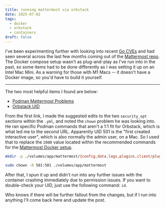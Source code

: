 ```yaml
---
title: running mattermost via orbstack
date: 2025-07-02
tags:
  - docker
  - orbstack
  - containers
draft: false
---
```

I've been experimenting further with looking into recent [Go CVEs](https://pkg.go.dev/vuln/list) and had seen several across the last few months coming out of the [Mattermost repo](https://github.com/mattermost/mattermost). The Docker compose setup wasn't as plug-and-play as I've run into in the past, so some items had to be done differently as I was setting it up on an Intel Mac Mini. As a warning for those with M1 Macs -- it doesn't have a Docker image, so you'd have to build it yourself.

---

The two most helpful items I found are below:
- [Podman Mattermost Problems](https://forum.mattermost.com/t/install-via-docker-error-failed-to-load-configuration-could-not-create-config-file-open-mattermost-config-config-json-permission-denied/17810/3)
- [Orbstack UID](https://github.com/orbstack/orbstack/issues/427)

From the first link, I made the suggested edits to the two `security_opt` sections within the `.yml`, and noted the `chown` problem he was looking into. He ran specific Podman commands that aren't a 1:1 fit for Orbstack, which is what led me to the second URL. Apparently UID 501 is the "first created interactive user", which is also normally the admin user, on a Mac. So I used that to replace the `2000` value located within the recommended commands for the [Mattermost Docker setup](https://docs.mattermost.com/deploy/server/deploy-containers.html).

```bash
mkdir -p ./volumes/app/mattermost/{config,data,logs,plugins,client/plugins,bleve-indexes}

sudo chown -R 501:501 ./volumes/app/mattermost
```

After that, I spun it up and didn't run into any further issues with the container crashing immediately due to permission issues. If you want to double-check your UID, just use the following command: `id`.

Who knows if there will be further fallout from the changes, but if I run into anything I'll come back here and update the post.

